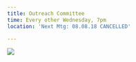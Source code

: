 ```yaml
---
title: Outreach Committee
time: Every other Wednesday, 7pm
location: 'Next Mtg: 08.08.18 CANCELLED'

---
```

![](/uploads/2018/04/29/1FBA22A0-6B7B-4135-8D78-BFD7EC38D7FE.jpeg)